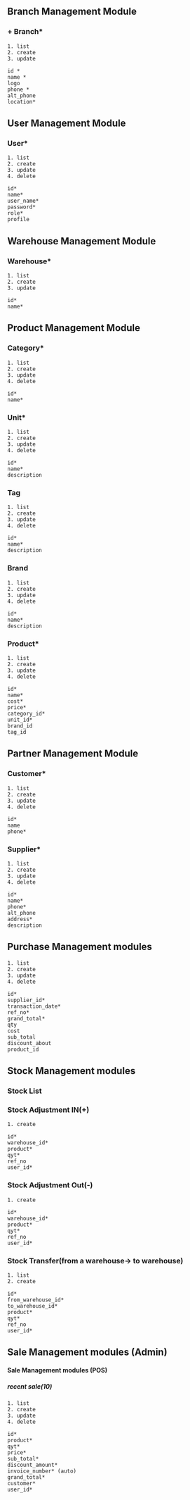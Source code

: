 ## Branch Management Module
### + Branch*
```
1. list
2. create
3. update
```
```
id *
name *
logo
phone *
alt_phone
location*
```

## User Management Module
### User*
```
1. list
2. create
3. update
4. delete
```
```
id*
name*
user_name*
password*
role*
profile
```

## Warehouse Management Module
### Warehouse*
```
1. list
2. create
3. update
```
```
id*
name*
```

## Product Management Module
### Category*
```
1. list
2. create
3. update
4. delete
```
```
id*
name*
```

### Unit*
```
1. list
2. create
3. update
4. delete
```
```
id*
name*
description
```

### Tag
```
1. list
2. create
3. update
4. delete
```
```
id*
name*
description
```

### Brand
```
1. list
2. create
3. update
4. delete
```
```
id*
name*
description
```

### Product*
```
1. list
2. create
3. update
4. delete
```

```
id*
name*
cost*
price*
category_id*
unit_id*
brand_id
tag_id
```

## Partner Management Module
### Customer*
```
1. list
2. create
3. update
4. delete
```
```
id*
name
phone*
```

### Supplier*
```
1. list
2. create
3. update
4. delete
```

```
id*
name*
phone*
alt_phone
address*
description
```


## Purchase Management modules
```
1. list
2. create
3. update
4. delete
```

```
id*
supplier_id*
transaction_date*
ref_no*
grand_total*
qty
cost
sub_total
discount_about
product_id
```

## Stock Management modules
### Stock List
### Stock Adjustment IN(+)
````
1. create
````

````
id*
warehouse_id*
product*
qyt*
ref_no
user_id*
````

### Stock Adjustment Out(-)
````
1. create
````

````
id*
warehouse_id*
product*
qyt*
ref_no
user_id*
````

### Stock Transfer(from a warehouse-> to warehouse)
```
1. list
2. create
```

````
id*
from_warehouse_id*
to_warehouse_id*
product*
qyt*
ref_no
user_id*
````


## Sale Management modules (Admin)

#### Sale Management modules (POS)

##### recent sale(10)
```
1. list
2. create
3. update
4. delete
```

````
id*
product*
qyt*
price*
sub_total*
discount_amount*
invoice_number* (auto)
grand_total*
customer*
user_id*
````







